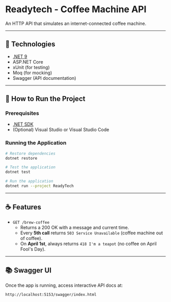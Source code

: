 # Readytech - Coffee Machine API

An HTTP API that simulates an internet-connected coffee machine.

---

## 🧱 Technologies

- [.NET 9](https://learn.microsoft.com/en-us/dotnet/core/whats-new/dotnet-9/overview)
- ASP.NET Core
- xUnit (for testing)
- Moq (for mocking)
- Swagger (API documentation)

---

## 🚀 How to Run the Project

### Prerequisites

- [.NET SDK](https://dotnet.microsoft.com/en-us/download/dotnet/9.0)
- (Optional) Visual Studio or Visual Studio Code

### Running the Application

```bash
# Restore dependencies
dotnet restore

# Test the application
dotnet test

# Run the application
dotnet run --project ReadyTech
```

---

## ☕ Features

- `GET /brew-coffee`
  - Returns a 200 OK with a message and current time.
  - Every **5th call** returns `503 Service Unavailable` (coffee machine out of coffee).
  - On **April 1st**, always returns `418 I'm a teapot` (no coffee on April Fool's Day).

---

## 📚 Swagger UI

Once the app is running, access interactive API docs at:

```
http://localhost:5153/swagger/index.html
```